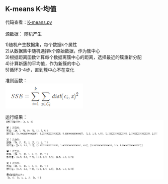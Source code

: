 
## K-means K-均值


代码查看：[K-means.py](K-means.py) <br> 
<br>
源数据： 随机产生<br>

 
1)随机产生数据集，每个数据k个属性 <br>
2)从数据集中随机选择k个原始数据，作为簇中心 <br>
3)根据距离函数计算每个数据离簇中心的距离，选择最近的簇重新分配 <br>
4)计算新簇的平均值，作为新簇的中心 <br>
5)循环3-4步，直到簇中心不在变化 <br>
 
准则函数： <br>
![result](imgs/kmeans.png)<br>

运行结果：<br>
![result](imgs/result.png)<br>
